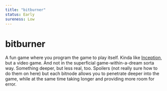 ```yaml
---
title: "bitburner"
status: Early
sureness: Low
---
```

# bitburner

A fun game where you program the game to play itself. Kinda like [Inception](Inception.md), but a video game. And not in the superficial game-within-a-dream sorta way. Something deeper, but less real, too. Spoilers (not really sure how to do them on here) but each bitnode allows you to penetrate deeper into the game, while at the same time taking longer and providing more room for error.